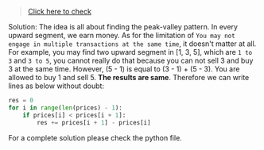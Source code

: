 >[Click here to check](https://leetcode.com/problems/best-time-to-buy-and-sell-stock/description/)

Solution:
The idea is all about finding the peak-valley pattern. In every upward segment, we earn money. As for the limitation of `You may not engage in multiple transactions at the same time`, it doesn't matter at all.
For example, you may find two upward segment in [1, 3, 5], which are `1 to 3` and `3 to 5`, you cannot really do that because you can not sell 3 and buy 3 at the same time. However, (5 - 1) is equal to (3 - 1) + (5 - 3). You are allowed to buy 1 and sell 5. **The results are same**. Therefore we can write lines as below without doubt:

```python
res = 0
for i in range(len(prices) - 1):
    if prices[i] < prices[i + 1]:
        res += prices[i + 1] - prices[i]
```

For a complete solution please check the python file.
